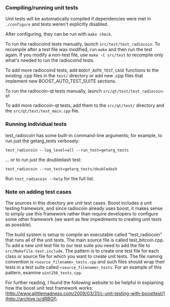 ### Compiling/running unit tests

Unit tests will be automatically compiled if dependencies were met in `./configure`
and tests weren't explicitly disabled.

After configuring, they can be run with `make check`.

To run the radiocoind tests manually, launch `src/test/test_radiocoin`. To recompile
after a test file was modified, run `make` and then run the test again. If you
modify a non-test file, use `make -C src/test` to recompile only what's needed
to run the radiocoind tests.

To add more radiocoind tests, add `BOOST_AUTO_TEST_CASE` functions to the existing
.cpp files in the `test/` directory or add new .cpp files that
implement new BOOST_AUTO_TEST_SUITE sections.

To run the radiocoin-qt tests manually, launch `src/qt/test/test_radiocoin-qt`

To add more radiocoin-qt tests, add them to the `src/qt/test/` directory and
the `src/qt/test/test_main.cpp` file.

### Running individual tests

test_radiocoin has some built-in command-line arguments; for
example, to run just the getarg_tests verbosely:

    test_radiocoin --log_level=all --run_test=getarg_tests

... or to run just the doubledash test:

    test_radiocoin --run_test=getarg_tests/doubledash

Run `test_radiocoin --help` for the full list.

### Note on adding test cases

The sources in this directory are unit test cases.  Boost includes a
unit testing framework, and since radiocoin already uses boost, it makes
sense to simply use this framework rather than require developers to
configure some other framework (we want as few impediments to creating
unit tests as possible).

The build system is setup to compile an executable called "test_radiocoin"
that runs all of the unit tests.  The main source file is called
test_bitcoin.cpp. To add a new unit test file to our test suite you need
to add the file to `src/Makefile.test.include`. The pattern is to create
one test file for each class or source file for which you want to create
unit tests.  The file naming convention is `<source_filename>_tests.cpp`
and such files should wrap their tests in a test suite
called `<source_filename>_tests`. For an example of this pattern,
examine `uint256_tests.cpp`.

For further reading, I found the following website to be helpful in
explaining how the boost unit test framework works:
[http://www.alittlemadness.com/2009/03/31/c-unit-testing-with-boosttest/](http://archive.is/dRBGf).

